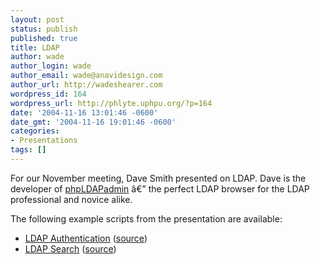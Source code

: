 ```yaml
---
layout: post
status: publish
published: true
title: LDAP
author: wade
author_login: wade
author_email: wade@anavidesign.com
author_url: http://wadeshearer.com
wordpress_id: 164
wordpress_url: http://phlyte.uphpu.org/?p=164
date: '2004-11-16 13:01:46 -0600'
date_gmt: '2004-11-16 19:01:46 -0600'
categories:
- Presentations
tags: []
---
```

<p>For our November meeting, Dave Smith presented on LDAP. Dave is the developer of <a href="http://phpldapadmin.sourceforge.net">phpLDAPadmin</a> â€” the perfect LDAP browser for the LDAP professional and novice alike.</p>
<p>The following example scripts from the presentation are available:</p>
<ul>
<li><a href="http://linode.thesmithfam.org/uphpu/authenticate.php">LDAP Authentication</a> (<a href="http://linode.thesmithfam.org/uphpu/authenticate.phps">source</a>)</li>
<li><a href="http://linode.thesmithfam.org/uphpu/search.php">LDAP Search</a> (<a href="http://linode.thesmithfam.org/uphpu/search.phps">source</a>)</li>
</ul>
